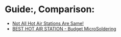 # Guide:, Comparison:
- [Not All Hot Air Stations Are Same!](https://youtu.be/o_ceQeDcwVg)
- [BEST HOT AIR STATION - Budget MicroSoldering](https://youtu.be/66W8VtceRZc)
